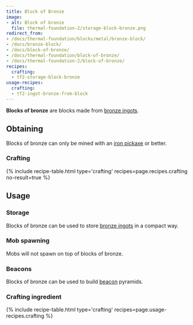 ```yaml
---
title: Block of Bronze
image:
- alt: Block of bronze
  file: thermal-foundation-2/storage-block-bronze.png
redirect_from:
- /docs/thermal-foundation/blocks/metal/bronze-block/
- /docs/bronze-block/
- /docs/block-of-bronze/
- /docs/thermal-foundation/block-of-bronze/
- /docs/thermal-foundation-2/block-of-bronze/
recipes:
  crafting:
  - tf2-storage-block-bronze
usage-recipes:
  crafting:
  - tf2-ingot-bronze-from-block
---
```


**Blocks of bronze** are blocks made from [bronze ingots](/docs/1.12/thermal-foundation-2/bronze-ingot/).


Obtaining
---------

Blocks of bronze can only be mined with an [iron
pickaxe](https://minecraft.gamepedia.com/Pickaxe) or better.

### Crafting
{% include recipe-table.html type='crafting' recipes=page.recipes.crafting no-result=true %}


Usage
-----

### Storage
Blocks of bronze can be used to store [bronze ingots](/docs/1.12/thermal-foundation-2/bronze-ingot/) in a
compact way.

### Mob spawning
Mobs will not spawn on top of blocks of bronze.

### Beacons
Blocks of bronze can be used to build
[beacon](https://minecraft.gamepedia.com/Beacon) pyramids.

### Crafting ingredient
{% include recipe-table.html type='crafting' recipes=page.usage-recipes.crafting %}
